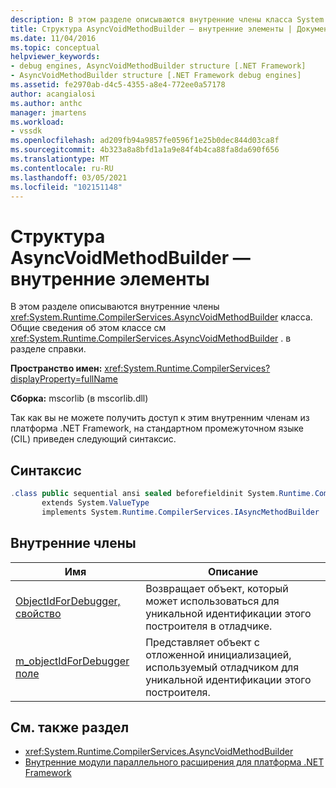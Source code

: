 ```yaml
---
description: В этом разделе описываются внутренние члены класса System. Runtime. CompilerServices. AsyncVoidMethodBuilder.
title: Структура AsyncVoidMethodBuilder — внутренние элементы | Документация Майкрософт
ms.date: 11/04/2016
ms.topic: conceptual
helpviewer_keywords:
- debug engines, AsyncVoidMethodBuilder structure [.NET Framework]
- AsyncVoidMethodBuilder structure [.NET Framework debug engines]
ms.assetid: fe2970ab-d4c5-4355-a8e4-772ee0a57178
author: acangialosi
ms.author: anthc
manager: jmartens
ms.workload:
- vssdk
ms.openlocfilehash: ad209fb94a9857fe0596f1e25b0dec844d03ca8f
ms.sourcegitcommit: 4b323a8a8bfd1a1a9e84f4b4ca88fa8da690f656
ms.translationtype: MT
ms.contentlocale: ru-RU
ms.lasthandoff: 03/05/2021
ms.locfileid: "102151148"
---
```

# <a name="asyncvoidmethodbuilder-structure---internal-members"></a>Структура AsyncVoidMethodBuilder — внутренние элементы
В этом разделе описываются внутренние члены <xref:System.Runtime.CompilerServices.AsyncVoidMethodBuilder> класса. Общие сведения об этом классе см <xref:System.Runtime.CompilerServices.AsyncVoidMethodBuilder> . в разделе справки.

 **Пространство имен:** <xref:System.Runtime.CompilerServices?displayProperty=fullName>

 **Сборка:** mscorlib (в mscorlib.dll)

 Так как вы не можете получить доступ к этим внутренним членам из платформа .NET Framework, на стандартном промежуточном языке (CIL) приведен следующий синтаксис.

## <a name="syntax"></a>Синтаксис

```csharp
.class public sequential ansi sealed beforefieldinit System.Runtime.CompilerServices.AsyncVoidMethodBuilder
       extends System.ValueType
       implements System.Runtime.CompilerServices.IAsyncMethodBuilder
```

## <a name="internal-members"></a>Внутренние члены

|Имя|Описание|
|----------|-----------------|
|[ObjectIdForDebugger, свойство](../../extensibility/debugger/asyncvoidmethodbuilder-objectidfordebugger-property.md)|Возвращает объект, который может использоваться для уникальной идентификации этого построителя в отладчике.|
|[m_objectIdForDebugger поле](../../extensibility/debugger/asyncvoidmethodbuilder-m-objectidfordebugger-field.md)|Представляет объект с отложенной инициализацией, используемый отладчиком для уникальной идентификации этого построителя.|

## <a name="see-also"></a>См. также раздел
- <xref:System.Runtime.CompilerServices.AsyncVoidMethodBuilder>
- [Внутренние модули параллельного расширения для платформа .NET Framework](../../extensibility/debugger/parallel-extension-internals-for-the-dotnet-framework.md)
